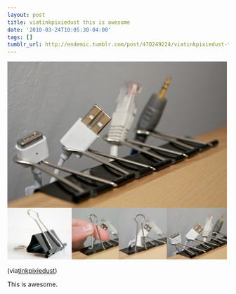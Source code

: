 ```yaml
---
layout: post
title: viatinkpixiedust this is awesome
date: '2010-03-24T10:05:30-04:00'
tags: []
tumblr_url: http://endemic.tumblr.com/post/470249224/viatinkpixiedust-this-is-awesome
---
```

 ![](/tumblr_files/tumblr_kzqz1mJk601qzxzwwo1_540.jpg)  

(via[tinkpixiedust](http://tinkpixiedust.tumblr.com/post/468350966/binder-clips-as-cable-organizers))

This is awesome.

